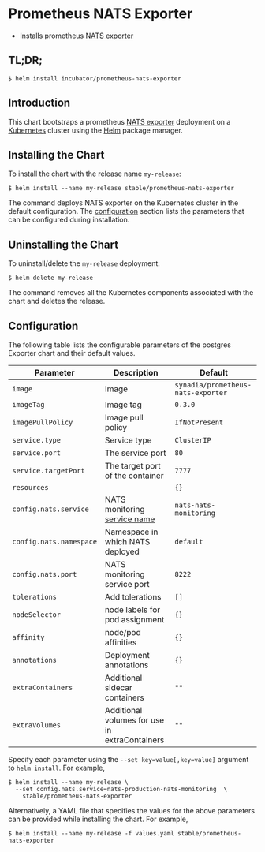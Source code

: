# Prometheus NATS Exporter

* Installs prometheus [NATS exporter](https://github.com/nats-io/prometheus-nats-exporter)

## TL;DR;

```console
$ helm install incubator/prometheus-nats-exporter
```

## Introduction

This chart bootstraps a prometheus [NATS exporter](https://github.com/nats-io/prometheus-nats-exporter) deployment on a [Kubernetes](http://kubernetes.io) cluster using the [Helm](https://helm.sh) package manager.

## Installing the Chart

To install the chart with the release name `my-release`:

```console
$ helm install --name my-release stable/prometheus-nats-exporter
```

The command deploys NATS exporter on the Kubernetes cluster in the default configuration. The [configuration](#configuration) section lists the parameters that can be configured during installation.

## Uninstalling the Chart

To uninstall/delete the `my-release` deployment:

```console
$ helm delete my-release
```

The command removes all the Kubernetes components associated with the chart and deletes the release.

## Configuration

The following table lists the configurable parameters of the postgres Exporter chart and their default values.

| Parameter                       | Description                                | Default                                                    |
| ------------------------------- | ------------------------------------------ | ---------------------------------------------------------- |
| `image`                         | Image                                      | `synadia/prometheus-nats-exporter`                         |
| `imageTag`                      | Image tag                                  | `0.3.0`                                                    |
| `imagePullPolicy`               | Image pull policy                          | `IfNotPresent`                                             |
| `service.type`                  | Service type                               | `ClusterIP`                                                |
| `service.port`                  | The service port                           | `80`                                                       |
| `service.targetPort`            | The target port of the container           | `7777`                                                     |
| `resources`                     |                                            | `{}`                                                       |
| `config.nats.service`           | NATS monitoring [service name](https://github.com/helm/charts/blob/master/stable/nats/templates/monitoring-svc.yaml)| `nats-nats-monitoring`|
| `config.nats.namespace`         | Namespace in which NATS deployed           | `default`                                                  |
| `config.nats.port`              | NATS monitoring service port               | `8222`                                                     |
| `tolerations`                   | Add tolerations                            | `[]`                                                       |
| `nodeSelector`                  | node labels for pod assignment             | `{}`                                                       |
| `affinity`                      |     node/pod affinities                    | `{}`                                                       |
| `annotations`                   | Deployment annotations                     | `{}`                                                       |
| `extraContainers`               | Additional sidecar containers              | `""`                                                       |
| `extraVolumes`                  | Additional volumes for use in extraContainers | `""`                                                    |

Specify each parameter using the `--set key=value[,key=value]` argument to `helm install`. For example,

```console
$ helm install --name my-release \
  --set config.nats.service=nats-production-nats-monitoring  \
    stable/prometheus-nats-exporter
```

Alternatively, a YAML file that specifies the values for the above parameters can be provided while installing the chart. For example,

```console
$ helm install --name my-release -f values.yaml stable/prometheus-nats-exporter
```
